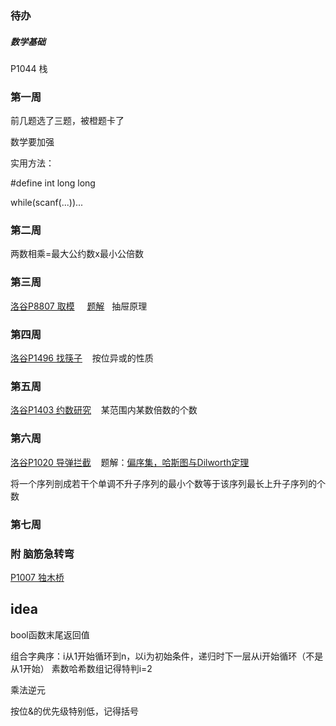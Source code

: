 ### 待办
##### 数学基础
P1044 栈




### 第一周
前几题选了三题，被橙题卡了


数学要加强


实用方法：

#define int long long

while(scanf(...))...


### 第二周
两数相乘=最大公约数x最小公倍数

### 第三周
[洛谷P8807 取模](https://www.luogu.com.cn/problem/P8807)  &nbsp;&nbsp;&nbsp;  [题解](https://www.luogu.com.cn/article/l692ya4j) &nbsp; 抽屉原理

### 第四周
[洛谷P1496 找筷子](https://www.luogu.com.cn/problem/P1469)  &nbsp;&nbsp;  按位异或的性质

### 第五周
[洛谷P1403 约数研究](https://www.luogu.com.cn/problem/P1403)  &nbsp;&nbsp;  某范围内某数倍数的个数

### 第六周
[洛谷P1020 导弹拦截](https://www.luogu.com.cn/problem/P1020)  &nbsp;&nbsp;  题解：[偏序集，哈斯图与Dilworth定理](https://www.luogu.com.cn/article/83nko7c2) 

将一个序列剖成若干个单调不升子序列的最小个数等于该序列最长上升子序列的个数

### 第七周






###  附 脑筋急转弯
[P1007	独木桥](https://www.luogu.com.cn/problem/P1007)


## idea
bool函数末尾返回值

组合字典序：i从1开始循环到n，以i为初始条件，递归时下一层从i开始循环（不是从1开始）
素数哈希数组记得特判i=2

乘法逆元


按位&的优先级特别低，记得括号


